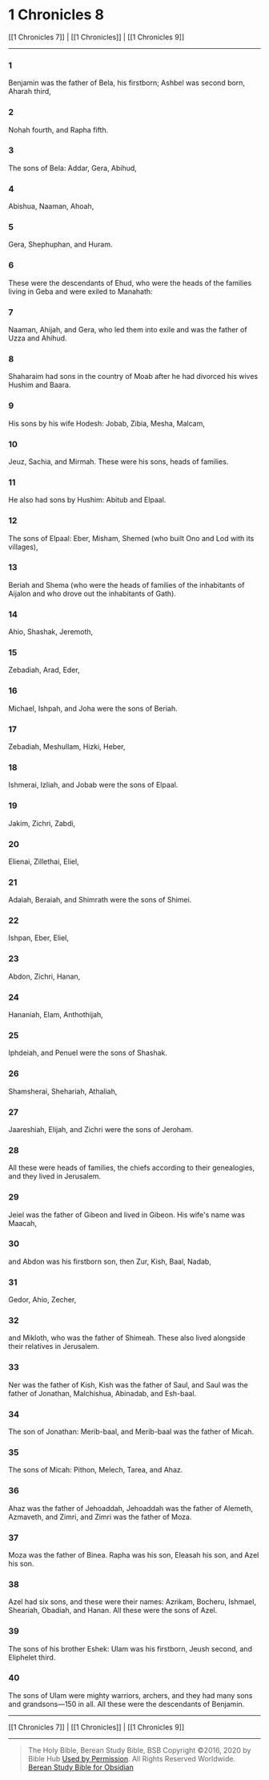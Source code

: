 # 1 Chronicles 8

[[1 Chronicles 7]] | [[1 Chronicles]] | [[1 Chronicles 9]]

---

### 1
Benjamin was the father of Bela, his firstborn; Ashbel was second born, Aharah third,

### 2
Nohah fourth, and Rapha fifth.

### 3
The sons of Bela: Addar, Gera, Abihud,

### 4
Abishua, Naaman, Ahoah,

### 5
Gera, Shephuphan, and Huram.

### 6
These were the descendants of Ehud, who were the heads of the families living in Geba and were exiled to Manahath:

### 7
Naaman, Ahijah, and Gera, who led them into exile and was the father of Uzza and Ahihud.

### 8
Shaharaim had sons in the country of Moab after he had divorced his wives Hushim and Baara.

### 9
His sons by his wife Hodesh: Jobab, Zibia, Mesha, Malcam,

### 10
Jeuz, Sachia, and Mirmah. These were his sons, heads of families.

### 11
He also had sons by Hushim: Abitub and Elpaal.

### 12
The sons of Elpaal: Eber, Misham, Shemed (who built Ono and Lod with its villages),

### 13
Beriah and Shema (who were the heads of families of the inhabitants of Aijalon and who drove out the inhabitants of Gath).

### 14
Ahio, Shashak, Jeremoth,

### 15
Zebadiah, Arad, Eder,

### 16
Michael, Ishpah, and Joha were the sons of Beriah.

### 17
Zebadiah, Meshullam, Hizki, Heber,

### 18
Ishmerai, Izliah, and Jobab were the sons of Elpaal.

### 19
Jakim, Zichri, Zabdi,

### 20
Elienai, Zillethai, Eliel,

### 21
Adaiah, Beraiah, and Shimrath were the sons of Shimei.

### 22
Ishpan, Eber, Eliel,

### 23
Abdon, Zichri, Hanan,

### 24
Hananiah, Elam, Anthothijah,

### 25
Iphdeiah, and Penuel were the sons of Shashak.

### 26
Shamsherai, Shehariah, Athaliah,

### 27
Jaareshiah, Elijah, and Zichri were the sons of Jeroham.

### 28
All these were heads of families, the chiefs according to their genealogies, and they lived in Jerusalem.

### 29
Jeiel was the father of Gibeon and lived in Gibeon. His wife's name was Maacah,

### 30
and Abdon was his firstborn son, then Zur, Kish, Baal, Nadab,

### 31
Gedor, Ahio, Zecher,

### 32
and Mikloth, who was the father of Shimeah. These also lived alongside their relatives in Jerusalem.

### 33
Ner was the father of Kish, Kish was the father of Saul, and Saul was the father of Jonathan, Malchishua, Abinadab, and Esh-baal.

### 34
The son of Jonathan: Merib-baal, and Merib-baal was the father of Micah.

### 35
The sons of Micah: Pithon, Melech, Tarea, and Ahaz.

### 36
Ahaz was the father of Jehoaddah, Jehoaddah was the father of Alemeth, Azmaveth, and Zimri, and Zimri was the father of Moza.

### 37
Moza was the father of Binea. Rapha was his son, Eleasah his son, and Azel his son.

### 38
Azel had six sons, and these were their names: Azrikam, Bocheru, Ishmael, Sheariah, Obadiah, and Hanan. All these were the sons of Azel.

### 39
The sons of his brother Eshek: Ulam was his firstborn, Jeush second, and Eliphelet third.

### 40
The sons of Ulam were mighty warriors, archers, and they had many sons and grandsons—150 in all. All these were the descendants of Benjamin.

---

[[1 Chronicles 7]] | [[1 Chronicles]] | [[1 Chronicles 9]]

---

> The Holy Bible, Berean Study Bible, BSB
> Copyright &copy;2016, 2020 by Bible Hub
> [Used by Permission](https://berean.bible/terms.htm). All Rights Reserved Worldwide.
> [Berean Study Bible for Obsidian](https://github.com/gapmiss/berean-study-bible-for-obsidian)

